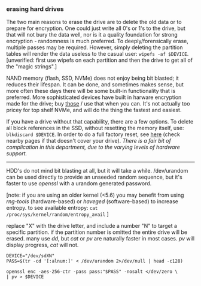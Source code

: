 ### erasing hard drives

The two main reasons to erase the drive are to delete the old data or to prepare for encryption. One could just write all 0's or 1's to the drive, but that will not bury the data well, nor is it a quality foundation for strong encryption - randomness is much preferred. To deeply/forensically erase, multiple passes may be required. However, simply deleting the partition tables will render the data useless to the casual user: ```wipefs -af $DEVICE```. \[unverified: first use wipefs on each partition and then the drive to get all of the "magic strings".\]

NAND memory (flash, SSD, NVMe) does not enjoy being bit blasted; it reduces their lifespan. It can be done, and sometimes makes sense, but more often these days there will be some built-in functionality that is preferred. More sophisticated devices have built in harware encryption made for the drive; buy [those](https://wiki.archlinux.org/title/Self-encrypting_drives) / use that when you can. It's not actually too pricey for top shelf NVMe, and will do the thing the fastest and easiest.

If you have a drive without that capability, there are a few options. To delete all block references in the SSD, without resetting the memory itself, use: ```blkdiscard $DEVICE```. In order to do a full factory reset, see [here](https://wiki.archlinux.org/title/Solid_state_drive/Memory_cell_clearing) (check nearby pages if that doesn't cover your drive). _There is a fair bit of complication in this department, due to the varying levels of hardware support._

___

HDD's do not mind bit blasting at all, but it will take a while. /dev/urandom can be used directly to provide an unseeded random sequence, but it's faster to use _openssl_ with a urandom generated password. 

\[note: if you are using an older kernel (<5.6) you may benefit from using _rng-tools_ (hardware-based) or _haveged_ (software-based) to increase entropy. to see available entropy: ```cat /proc/sys/kernel/random/entropy_avail``` \]

replace "X" with the drive letter, and include a number "N" to target a specific partition. if the partition number is omitted the entire drive will be erased. many use _dd_, but _cat_ or _pv_ are naturally faster in most cases. _pv_ will display progress, _cat_ will not.

```
DEVICE="/dev/sdXN"
PASS=$(tr -cd '[:alnum:]' < /dev/urandom 2>/dev/null | head -c128)

openssl enc -aes-256-ctr -pass pass:"$PASS" -nosalt </dev/zero \
| pv > $DEVICE
```
